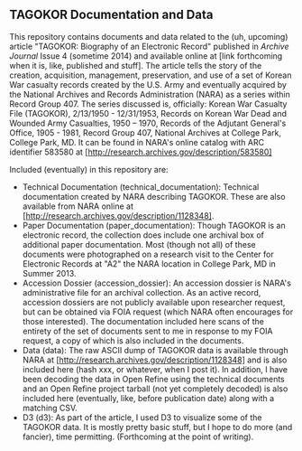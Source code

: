 ## TAGOKOR Documentation and Data

This repository contains documents and data related to the (uh, upcoming) article "TAGOKOR: Biography of an Electronic Record" published in *Archive Journal* Issue 4 (sometime 2014) and available online at [link forthcoming when it is, like, published and stuff]. The article tells the story of the creation, acquisition, management, preservation, and use of a set of Korean War casualty records created by the U.S. Army and eventually acquired by the National Archives and Records Administration (NARA) as a series within Record Group 407. The series discussed is, officially: Korean War Casualty File (TAGOKOR), 2/13/1950 - 12/31/1953, Records on Korean War Dead and Wounded Army Casualties, 1950 – 1970, Records of the Adjutant General's Office, 1905 - 1981, Record Group 407, National Archives at College Park, College Park, MD. It can be found in NARA's online catalog with ARC identifier 583580 at [http://research.archives.gov/description/583580]

Included (eventually) in this repository are:

* Technical Documentation (technical_documentation): Technical documentation created by NARA describing TAGOKOR. These are also available from NARA online at [http://research.archives.gov/description/1128348].
* Paper Documentation (paper_documentation): Though TAGOKOR is an electronic record, the collection does include one archival box of additional paper documentation. Most (though not all) of these documents were photographed on a research visit to the Center for Electronic Records at "A2" the NARA location in College Park, MD in Summer 2013.
* Accession Dossier (accession_dossier): An accession dossier is NARA's administrative file for an archival collection. As an active record, accession dossiers are not publicly available upon  researcher request, but can be obtained via FOIA request (which NARA often encourages for those interested). The documentation included here scans of the entirety of the set of documents sent to me in response to my FOIA request, a copy of which is also included in the documents.
* Data (data): The raw ASCII dump of TAGOKOR data is available through NARA at [http://research.archives.gov/description/1128348] and is also included here (hash xxx, or whatever, when I post it). In addition, I have been decoding the data in Open Refine using the technical documents and an Open Refine project tarball (not yet completely decoded) is also included here (eventually, like, before publication date) along with a matching CSV.
* D3 (d3): As part of the article, I used D3 to visualize some of the TAGOKOR data. It is mostly pretty basic stuff, but I hope to do more (and fancier), time permitting. (Forthcoming at the point of writing).
